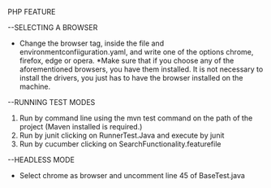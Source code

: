 PHP FEATURE

--SELECTING A BROWSER

- Change the browser tag, inside the file and environmentconfiiguration.yaml,
 and write one of the options chrome, firefox, edge or opera.
 *Make sure that if you choose any of the aforementioned browsers, you have them installed. It is not necessary to install the drivers, you just has to have the browser installed on the machine.
 
--RUNNING TEST MODES

1. Run  by command line using the mvn test command on the path of the project (Maven installed is required.)
2. Run by junit clicking on RunnerTest.Java and execute by junit
3. Run by cucumber clicking on SearchFunctionality.featurefile

--HEADLESS MODE

- Select chrome as browser and uncomment line 45 of BaseTest.java


